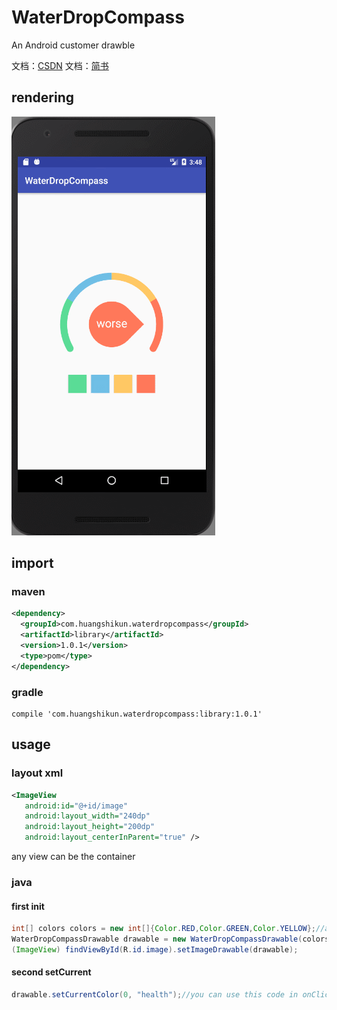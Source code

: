 # WaterDropCompass
An Android customer drawble

文档：[CSDN](https://blog.csdn.net/arios171/article/details/79680891)
文档：[简书](https://www.jianshu.com/p/6b051c78d660)
## rendering
![Screenshot](https://github.com/277954531/WaterDropCompass/blob/master/GIF.gif)
## import
### maven
``` xml
<dependency>
  <groupId>com.huangshikun.waterdropcompass</groupId>
  <artifactId>library</artifactId>
  <version>1.0.1</version>
  <type>pom</type>
</dependency>
```
### gradle
``` gralde
compile 'com.huangshikun.waterdropcompass:library:1.0.1'
```
## usage
### layout xml
``` xml
<ImageView
   android:id="@+id/image"
   android:layout_width="240dp"
   android:layout_height="200dp"
   android:layout_centerInParent="true" />
```
any view can be the container
### java
#### first init
``` java
int[] colors colors = new int[]{Color.RED,Color.GREEN,Color.YELLOW};//at least three colors
WaterDropCompassDrawable drawable = new WaterDropCompassDrawable(colors);
(ImageView) findViewById(R.id.image).setImageDrawable(drawable);
```
#### second setCurrent
``` java
drawable.setCurrentColor(0, "health");//you can use this code in onClickListener or other event
```
